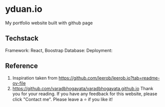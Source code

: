 # yduan.io
My portfolio website built with github page
## Techstack
Framework: React, Boostrap
Database:
Deployment:
## Reference
1. Inspiration taken from https://github.com/leerob/leerob.io?tab=readme-ov-file
2. https://github.com/varadbhogayata/varadbhogayata.github.io
Thank you for your reading. If you have any feedback for this website, please click "Contact me". Please leave a ⭐ if you like it!

